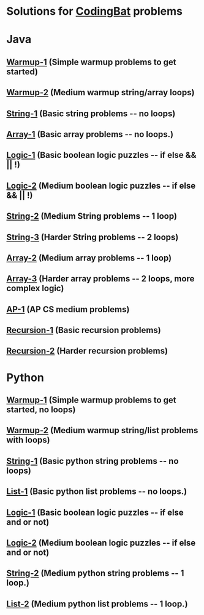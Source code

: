 # **Solutions for [CodingBat](https://codingbat.com/) problems**
# Java
## [Warmup-1](Java/Warmup-1.md) (Simple warmup problems to get started)
## [Warmup-2](https://codingbat.com/java/Warmup-2) (Medium warmup string/array loops)
## [String-1](https://codingbat.com/java/String-1) (Basic string problems -- no loops)
## [Array-1](https://codingbat.com/java/Array-1) (Basic array problems -- no loops.)
## [Logic-1](https://codingbat.com/java/Logic-1) (Basic boolean logic puzzles -- if else && || !)
## [Logic-2](https://codingbat.com/java/Logic-2) (Medium boolean logic puzzles -- if else && || !)
## [String-2](https://codingbat.com/java/String-2) (Medium String problems -- 1 loop)
## [String-3](https://codingbat.com/java/String-3) (Harder String problems -- 2 loops)
## [Array-2](https://codingbat.com/java/Array-2) (Medium array problems -- 1 loop)
## [Array-3](https://codingbat.com/java/Array-3) (Harder array problems -- 2 loops, more complex logic)
## [AP-1](https://codingbat.com/java/AP-1) (AP CS medium problems)
## [Recursion-1](https://codingbat.com/java/Recursion-1) (Basic recursion problems)
## [Recursion-2](https://codingbat.com/java/Recursion-2) (Harder recursion problems)
# Python
## [Warmup-1](Python/Warmup-1.md) (Simple warmup problems to get started, no loops)
## [Warmup-2](Python/Warmup-2.md) (Medium warmup string/list problems with loops)
## [String-1](https://codingbat.com/python/String-1) (Basic python string problems -- no loops)
## [List-1](https://codingbat.com/python/List-1) (Basic python list problems -- no loops.)
## [Logic-1](https://codingbat.com/python/Logic-1) (Basic boolean logic puzzles -- if else and or not)
## [Logic-2](https://codingbat.com/python/Logic-2) (Medium boolean logic puzzles -- if else and or not)
## [String-2](https://codingbat.com/python/String-2) (Medium python string problems -- 1 loop.)
## [List-2](Python/List-2.md) (Medium python list problems -- 1 loop.)
